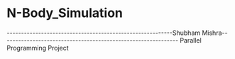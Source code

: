 # N-Body_Simulation
----------------------------------------------------------Shubham Mishra--------------------------------------------------------------
Parallel Programming Project
